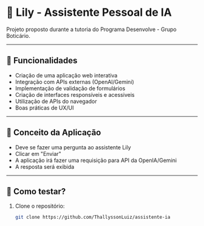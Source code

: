 # 💜 Lily - Assistente Pessoal de IA

Projeto proposto durante a tutoria do Programa Desenvolve - Grupo Boticário.

---

## 🧠 Funcionalidades

- Criação de uma aplicação web interativa
- Integração com APIs externas (OpenAI/Gemini)
- Implementação de validação de formulários
- Criação de interfaces responsíveis e acessiveis
- Utilização de APIs do navegador
- Boas práticas de UX/UI

---

## 🪻 Conceito da Aplicação

- Deve se fazer uma pergunta ao assistente Lily
- Clicar em "Enviar"
- A aplicação irá fazer uma requisição para API da OpenIA/Gemini
- A resposta será exibida

---

## 👾 Como testar?

1. Clone o repositório:
   ```bash
   git clone https://github.com/ThallyssonLuiz/assistente-ia
